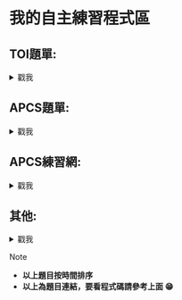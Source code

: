 # 我的自主練習程式區


## TOI題單:
<details>
<summary> 戳我 </summary>
  
- [x] [c199. 爬山去 (Hiking)](https://zerojudge.tw/ShowProblem?problemid=c199)　　　　　　　　　　<sub>2024/2/26~2024/2/26</sub>

- [x] [e622. 虛擬寵物大師 (Master)](https://zerojudge.tw/ShowProblem?problemid=e622)　　　　　　　<sub>2024/2/26~2024/2/26</sub>

- [x] [f515.	英文縮寫 (Abbreviation)](https://zerojudge.tw/ShowProblem?problemid=f515)      　　　　　　<sub>2024/2/29~2024/2/29</sub>

- [x] [e621. 免費停車 (Free Parking)](https://zerojudge.tw/ShowProblem?problemid=e621)　　　　　　<sub>2024/2/29~2024/2/29</sub>

- [x] [f337.	同樂會 (Party)](https://zerojudge.tw/ShowProblem?problemid=f337)　　　　　　　　　　　<sub>2024/2/29~2024/2/29</sub>

- [x] [k516. 根號 (Sqrt)](https://zerojudge.tw/ShowProblem?problemid=k516)　　　　　　　　　　　　<sub>2024/3/1~2024/3/6</sub>

- [x] [l919.	珠寶交易 (Jewel)](https://zerojudge.tw/ShowProblem?problemid=l919)　　　　　　　　　　<sub>2024/2/26~2024/2/26</sub>

- [x] [k467.	分班 (Class)](https://zerojudge.tw/ShowProblem?problemid=k467)　　　　　　　　　　　　<sub>2024/3/2~2024/3/2</sub>

- [x] [e806. 多項式計算 (Polynomial)](https://zerojudge.tw/ShowProblem?problemid=e806)　　　　　　<sub>2024/3/7~2024/3/23</sub>

- [x] [k514.	解藥 (Medicine)](https://zerojudge.tw/ShowProblem?problemid=k514)　　　　　　　　　　<sub>2024/3/8~2024/3/23</sub>

- [x] [n360. 搶21 (The 21 Game)](https://zerojudge.tw/ShowProblem?problemid=n360)　　　　　　　　<sub>2024/3/21~2024/3/22</sub>

- [x] [n361. 數字旅館 (hotel)](https://zerojudge.tw/ShowProblem?problemid=n361)　　　　　　　　　　<sub>2024/3/21~2024/3/21</sub>

- [x] [n362. 質數遊戲 (Primes)](https://zerojudge.tw/ShowProblem?problemid=n362)　　　　　　　　　<sub>2024/3/21~2024/3/27</sub>

- [ ] [k468.	打靶 (Target)](https://zerojudge.tw/ShowProblem?problemid=k468)　　　　　　　　　　　<sub>2024/3/23~</sub>

- [x] [e808. 不再傻傻等公車 (Bus)](https://zerojudge.tw/ShowProblem?problemid=e808)　　　　　　　<sub>2024/3/24~2024/3/24</sub>

- [x] [n630. 電影院 (Cinema)](https://zerojudge.tw/ShowProblem?problemid=n360)　　　　　　　　　<sub>2024/4/29~2024/4/29</sub>

- [x] [n631. 撲克 (Poker)](https://zerojudge.tw/ShowProblem?problemid=n361)　　　　　　　　　　　<sub>2024/4/29~2024/5/11</sub>

- [x] [n632. 熱門商品 (Commodity)](https://zerojudge.tw/ShowProblem?problemid=n632)　　　　　　　<sub>2024/4/29~2024/5/15</sub>

- [ ] [f815.	遊戲升等](https://zerojudge.tw/ShowProblem?problemid=f815)　　　　　　　　　　　<sub></sub>

</details>
  
## APCS題單:
<details>
<summary> 戳我 </summary>
  
- [x] [c290. 1.	秘密差](https://zerojudge.tw/ShowProblem?problemid=c290)　　　　　　　　　　　　<sub>2024/3/20~2024/3/23</sub>

- [x] [e289. 3. 美麗的彩帶](https://zerojudge.tw/ShowProblem?problemid=e289)　　　　　　　　　　<sub>2024/3/23~2024/4/27</sub>

- [x] [j605. 1.	程式考試](https://zerojudge.tw/ShowProblem?problemid=j605)　　　　　　　　　　　<sub>2024/3/27~2024/3/27</sub>

- [x] [f580. 2. 骰子](https://zerojudge.tw/ShowProblem?problemid=f580)　　　　　　　　　　　　　<sub>2024/3/28~2024/3/29</sub>

- [ ] [g276. 2. 魔王迷宮](https://zerojudge.tw/ShowProblem?problemid=g276)　　　　　　　　　　　<sub>2024/3/28~</sub>

- [x]  [b966. 3. 線段覆蓋長度](https://zerojudge.tw/ShowProblem?problemid=b966)　　　　　　　　　<sub>2024/4/6~2024/4/6</sub>

- [ ] [h084. 4. 牆上海報](https://zerojudge.tw/ShowProblem?problemid=h084)　　　　　　　　　　　<sub>2024/4/7~</sub>

- [ ] [j123. 2. 運貨站](https://zerojudge.tw/ShowProblem?problemid=j123)　　　　　　　　　　　　<sub>2024/4/18~</sub>

- [ ] [b965. 2. 矩陣轉換](https://zerojudge.tw/ShowProblem?problemid=b965)　　　　　　　　　　　<sub>2024/4/20~</sub> 

- [x] [h081. 2. 程式交易](https://zerojudge.tw/ShowProblem?problemid=h081)　　　　　　　　　　　<sub>2024/5/2~2024/5/2</sub> 

- [ ] [c575. 4. 基地台](https://zerojudge.tw/ShowProblem?problemid=c575)　　　　　　　　　　　　　<sub></sub>

- [ ] [i401. 3. 雷射測試](https://zerojudge.tw/ShowProblem?problemid=i401)　　　　　　　　　　　<sub></sub>

- [ ] [h083. 3. 數位占卜](https://zerojudge.tw/ShowProblem?problemid=h083)　　　　　　　　　　　<sub></sub>

- [ ] [f581. 3. 圓環出口](https://zerojudge.tw/ShowProblem?problemid=f581)　　　　　　　　　　　<sub></sub>

</details>

## APCS練習網:
<details>
<summary> 戳我 </summary>
  
- [ ] [礦坑 (Mine)](https://apcs-simulation.com/problem/apcs0303)　　　　　　　　　　　　　<sub>2024/4/3~</sub>

- [ ] [a152: 二分搜尋](https://apcsclass.csie.ntnu.edu.tw/ShowProblem?problemid=a152)　　　　　　　　　　　　<sub>2024/4/7~</sub>

- [ ] [a148: 字元頻率](https://apcsclass.csie.ntnu.edu.tw/ShowProblem?problemid=a148)　　　　　　　　　　　<sub></sub>

- [ ] [a109: 跑長編碼與資料壓縮](https://apcsclass.csie.ntnu.edu.tw/ShowProblem?problemid=a109)　　　　　　　　　　　　　<sub></sub>

- [ ] [a153: 二分法求解](https://apcsclass.csie.ntnu.edu.tw/ShowProblem?problemid=a153)　　　　　　　　　　　<sub></sub>

</details>

## 其他:
<details>
<summary> 戳我 </summary>
  
- [x] [a565.	p&q的邂逅](https://zerojudge.tw/ShowProblem?problemid=a565)　　　　　　　　　　　<sub>2024/2/20~2024/4/27</sub>

- [x] [i213.	stack 練習](https://zerojudge.tw/ShowProblem?problemid=i213)　　　　　　　　　　　　<sub>2024/2/20~2024/2/20</sub>

- [x] [a915. 二维点排序](https://zerojudge.tw/ShowProblem?problemid=a915)　　　　　　　　　　　<sub>2024/3/20~2024/3/20</sub>

- [x] [a233. 排序法~~~ 挑戰極限](https://zerojudge.tw/ShowProblem?problemid=a233)　　　　　　　<sub>2024/3/20~2024/3/20</sub>

- [ ] [a021. 大數運算](https://zerojudge.tw/ShowProblem?problemid=a021)　　　　　　　　　　　　<sub>2024/3/30~</sub>

- [ ] [d485. 我愛偶數](https://zerojudge.tw/ShowProblem?problemid=d485)　　　　　　　　　　　　<sub>2024/4/1~</sub>

- [x] [a539. Flip Sort](https://zerojudge.tw/ShowProblem?problemid=a539)　　　　　　　　　　　　<sub>2024/4/1~2024/4/7</sub>

- [x] [b513.	判斷質數-商競103](https://zerojudge.tw/ShowProblem?problemid=b513)　　　　　　　　<sub>2024/4/3~2024/4/3</sub>

- [x] [d732.	二分搜尋法](https://zerojudge.tw/ShowProblem?problemid=d732)　　　　　　　　　　　<sub>2024/4/3~2024/4/5</sub>

- [x] [a007. 判斷質數](https://zerojudge.tw/ShowProblem?problemid=a007)　　　　　　　　　　　　<sub>2024/4/7~2024/4/7</sub>

- [x] [hwsh_a317. 長腿阿馨爬樓梯](https://zerojudge.tw/ShowProblem?problemid=a233)　　　　　　<sub>2024/4/10~2024/4/10</sub>

- [x] [b184. 5. 裝貨櫃問題](https://zerojudge.tw/ShowProblem?problemid=b184)　　　　　　　　　　<sub>2024/4/17~2024/4/17</sub>

- [ ] [k184. 房屋推薦](https://zerojudge.tw/ShowProblem?problemid=k184)　　　　　　　　　　　　<sub></sub>

- [ ] [d237.	質數合](https://zerojudge.tw/ShowProblem?problemid=d237)　　　　　　　　<sub></sub>

- [ ] [hwsh_a318.	小妮爬樓梯（總次數上限版）](https://judge.hwsh.tc.edu.tw/ShowProblem?problemid=a318)　　　　　　　　<sub></sub>

- [ ] [hwsh_a319.	小妮爬樓梯（連續次數上限版）](https://judge.hwsh.tc.edu.tw/ShowProblem?problemid=a319)　　　　　　　　<sub></sub>

</details>

> [!NOTE]
> - **以上題目按時間排序**
> - **以上為題目連結，要看程式碼請參考上面 :grin:**

